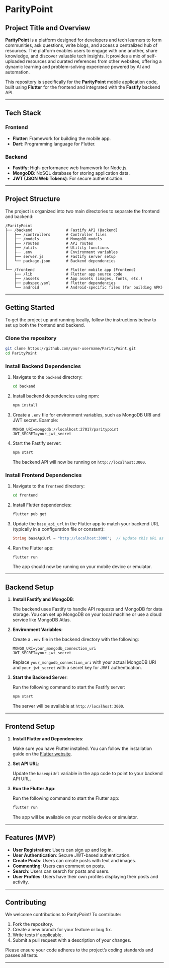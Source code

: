 
# ParityPoint

## Project Title and Overview

**ParityPoint** is a platform designed for developers and tech learners to form communities, ask questions, write blogs, and access a centralized hub of resources. The platform enables users to engage with one another, share knowledge, and discover valuable tech insights. It provides a mix of self-uploaded resources and curated references from other websites, offering a dynamic learning and problem-solving experience powered by AI and automation.

This repository is specifically for the **ParityPoint** mobile application code, built using **Flutter** for the frontend and integrated with the **Fastify** backend API.

---

## Tech Stack

### Frontend
- **Flutter**: Framework for building the mobile app.
- **Dart**: Programming language for Flutter.

### Backend
- **Fastify**: High-performance web framework for Node.js.
- **MongoDB**: NoSQL database for storing application data.
- **JWT (JSON Web Tokens)**: For secure authentication.

---

## Project Structure

The project is organized into two main directories to separate the frontend and backend:

```
/ParityPoint
├── /backend               # Fastify API (Backend)
│   ├── /controllers       # Controller files
│   ├── /models            # MongoDB models
│   ├── /routes            # API routes
│   ├── /utils             # Utility functions
│   ├── .env               # Environment variables
│   ├── server.js          # Fastify server setup
│   └── package.json       # Backend dependencies
│
└── /frontend              # Flutter mobile app (Frontend)
    ├── /lib               # Flutter app source code
    ├── /assets            # App assets (images, fonts, etc.)
    ├── pubspec.yaml       # Flutter dependencies
    └── android            # Android-specific files (for building APK)
```

---

## Getting Started

To get the project up and running locally, follow the instructions below to set up both the frontend and backend.

### Clone the repository

```bash
git clone https://github.com/your-username/ParityPoint.git
cd ParityPoint
```

### Install Backend Dependencies

1. Navigate to the `backend` directory:

   ```bash
   cd backend
   ```

2. Install backend dependencies using npm:

   ```bash
   npm install
   ```

3. Create a `.env` file for environment variables, such as MongoDB URI and JWT secret. Example:

   ```
   MONGO_URI=mongodb://localhost:27017/paritypoint
   JWT_SECRET=your_jwt_secret
   ```

4. Start the Fastify server:

   ```bash
   npm start
   ```

   The backend API will now be running on `http://localhost:3000`.

### Install Frontend Dependencies

1. Navigate to the `frontend` directory:

   ```bash
   cd frontend
   ```

2. Install Flutter dependencies:

   ```bash
   flutter pub get
   ```

3. Update the `base_api_url` in the Flutter app to match your backend URL (typically in a configuration file or constant):

   ```dart
   String baseApiUrl = "http://localhost:3000";  // Update this URL as needed
   ```

4. Run the Flutter app:

   ```bash
   flutter run
   ```

   The app should now be running on your mobile device or emulator.

---

## Backend Setup

1. **Install Fastify and MongoDB**:

   The backend uses Fastify to handle API requests and MongoDB for data storage. You can set up MongoDB on your local machine or use a cloud service like MongoDB Atlas.

2. **Environment Variables**:

   Create a `.env` file in the backend directory with the following:

   ```
   MONGO_URI=your_mongodb_connection_uri
   JWT_SECRET=your_jwt_secret
   ```

   Replace `your_mongodb_connection_uri` with your actual MongoDB URI and `your_jwt_secret` with a secret key for JWT authentication.

3. **Start the Backend Server**:

   Run the following command to start the Fastify server:

   ```bash
   npm start
   ```

   The server will be available at `http://localhost:3000`.

---

## Frontend Setup

1. **Install Flutter and Dependencies**:

   Make sure you have Flutter installed. You can follow the installation guide on the [Flutter website](https://flutter.dev/docs/get-started/install).

2. **Set API URL**:

   Update the `baseApiUrl` variable in the app code to point to your backend API URL.

3. **Run the Flutter App**:

   Run the following command to start the Flutter app:

   ```bash
   flutter run
   ```

   The app will be available on your mobile device or simulator.

---

## Features (MVP)

- **User Registration**: Users can sign up and log in.
- **User Authentication**: Secure JWT-based authentication.
- **Create Posts**: Users can create posts with text and images.
- **Commenting**: Users can comment on posts.
- **Search**: Users can search for posts and users.
- **User Profiles**: Users have their own profiles displaying their posts and activity.

---

## Contributing

We welcome contributions to ParityPoint! To contribute:

1. Fork the repository.
2. Create a new branch for your feature or bug fix.
3. Write tests if applicable.
4. Submit a pull request with a description of your changes.

Please ensure your code adheres to the project’s coding standards and passes all tests.

---